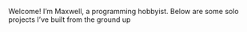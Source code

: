 Welcome! I’m Maxwell, a programming hobbyist. Below are some solo projects I’ve built from the ground up

